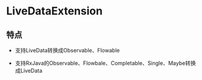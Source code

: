 # LiveDataExtension

## 特点
* 支持LiveData转换成Observable、Flowable

* 支持RxJava的Observable、Flowbale、Completable、Single、Maybe转换成LiveData